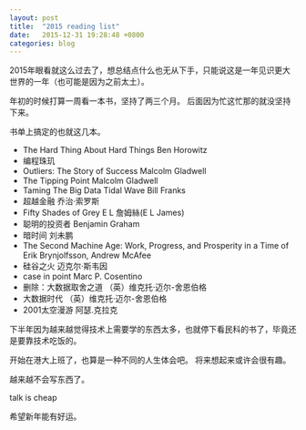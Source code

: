 ```yaml
---
layout: post
title:  "2015 reading list"
date:   2015-12-31 19:28:48 +0800
categories: blog
---
```


2015年眼看就这么过去了，想总结点什么也无从下手，只能说这是一年见识更大世界的一年（也可能是因为之前太土）。

年初的时候打算一周看一本书，坚持了两三个月。 后面因为忙这忙那的就没坚持下来。

书单上搞定的也就这几本。

- The Hard Thing About Hard Things                                        Ben Horowitz                              
- 编程珠玑                                                                                                                                                                                                  
- Outliers: The Story of Success                                          Malcolm Gladwell                          
- The Tipping Point                                                       Malcolm Gladwell                          
- Taming The Big Data Tidal Wave                                          Bill Franks                               
- 超越金融                                                                    乔治·索罗斯                                    
- Fifty Shades of Grey                                                    E L 詹姆絲(E L James)                        
- 聪明的投资者                                                                   Benjamin Graham                          
- 暗时间                                                                     刘未鹏                                       
- The Second Machine Age: Work, Progress, and Prosperity in a Time of     Erik Brynjolfsson, Andrew McAfee          
- 硅谷之火                                                                    迈克尔·斯韦因                                   
- case in point                                                           Marc P. Cosentino                         
- 删除：大数据取舍之道                                                              （英）维克托·迈尔-舍恩伯格                            
- 大数据时代                                                                   （英）维克托·迈尔-舍恩伯格                            
- 2001太空漫游                                                                阿瑟.克拉克                          

下半年因为越来越觉得技术上需要学的东西太多，也就停下看民科的书了，毕竟还是要靠技术吃饭的。

开始在港大上班了，也算是一种不同的人生体会吧。 将来想起来或许会很有趣。

越来越不会写东西了。

talk is cheap

希望新年能有好运。
